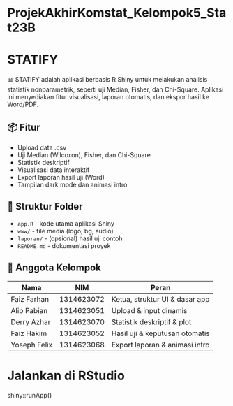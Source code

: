 # ProjekAkhirKomstat_Kelompok5_Stat23B
# STATIFY

📊 STATIFY adalah aplikasi berbasis R Shiny untuk melakukan analisis statistik nonparametrik, seperti uji Median, Fisher, dan Chi-Square. Aplikasi ini menyediakan fitur visualisasi, laporan otomatis, dan ekspor hasil ke Word/PDF.

## 📦 Fitur
- Upload data .csv
- Uji Median (Wilcoxon), Fisher, dan Chi-Square
- Statistik deskriptif
- Visualisasi data interaktif
- Export laporan hasil uji (Word)
- Tampilan dark mode dan animasi intro

## 📁 Struktur Folder

- `app.R` - kode utama aplikasi Shiny
- `www/` - file media (logo, bg, audio)
- `laporan/` - (opsional) hasil uji contoh
- `README.md` - dokumentasi proyek

## 👥 Anggota Kelompok
| Nama        | NIM        | Peran                          |
|-------------|------------|--------------------------------|
| Faiz Farhan | 1314623072 | Ketua, struktur UI & dasar app |
| Alip Pabian | 1314623051 | Upload & input dinamis         |
| Derry Azhar | 1314623070 | Statistik deskriptif & plot    |
| Faiz Hakim  | 1314623052 | Hasil uji & keputusan otomatis |
| Yoseph Felix| 1314623068 | Export laporan & animasi intro |

# Jalankan di RStudio
shiny::runApp()
